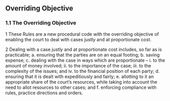 ## Overriding Objective

### 1.1	The Overriding Objective

1	These Rules are a new procedural code with the overriding objective of enabling the court to deal with cases justly and at proportionate cost.

2	Dealing with a case justly and at proportionate cost includes, so far as is practicable;
    a.  ensuring that the parties are on an equal footing;
    b.  saving expense;
    c.  dealing with the case in ways which are proportionate –
        i.      to the amount of money involved;
        ii.     to the importance of the case;
        iii.    to the complexity of the issues; and
        iv.     to the financial position of each party;
    d.  ensuring that it is dealt with expeditiously and fairly;
    e. allotting to it an appropriate share of the court’s resources, while taking into account the need to allot resources to other        cases; and
    f.  enforcing compliance with rules, practice directions and orders.
